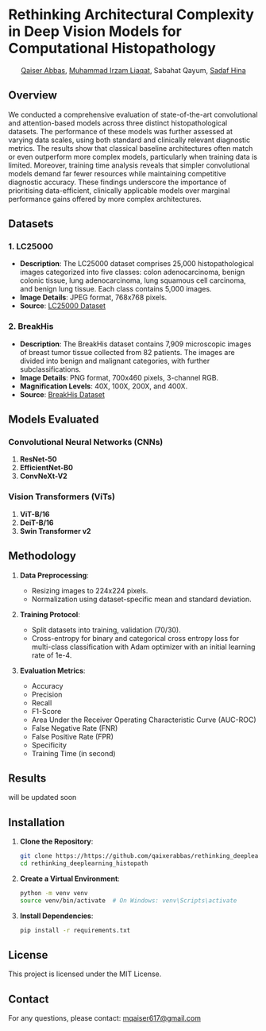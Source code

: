 
# Rethinking Architectural Complexity in Deep Vision Models for Computational Histopathology
<p align="center">
   <a href="https://scholar.google.com/citations?user=oAWfLsoAAAAJ&hl=en&oi=ao" target="_blank">Qaiser Abbas</a>, 
   <a href="https://scholar.google.com/citations?user=JX3rzZ8AAAAJ&hl=en&oi=ao' target="_blank">Muhammad Irzam Liaqat</a>,
   Sabahat Qayum,
   <a href="https://scholar.google.com/citations?user=GT0gkZQAAAAJ&hl=en&oi=ao" target="_blank">Sadaf Hina</a>
</p>


## Overview

We conducted a comprehensive evaluation of state-of-the-art convolutional and attention-based models across three distinct histopathological datasets. The performance of these models was further assessed at varying data scales, using both standard and clinically relevant diagnostic metrics. The results show that classical baseline architectures often match or even outperform more complex models, particularly when training data is limited. Moreover, training time analysis reveals that simpler convolutional models demand far fewer resources while maintaining competitive diagnostic accuracy. These findings underscore the importance of prioritising data-efficient, clinically applicable models over marginal performance gains offered by more complex architectures.

## Datasets

### 1. LC25000

- **Description**: The LC25000 dataset comprises 25,000 histopathological images categorized into five classes: colon adenocarcinoma, benign colonic tissue, lung adenocarcinoma, lung squamous cell carcinoma, and benign lung tissue. Each class contains 5,000 images.
- **Image Details**: JPEG format, 768x768 pixels.
- **Source**: [LC25000 Dataset](https://github.com/tampapath/lung_colon_image_set)

### 2. BreakHis

- **Description**: The BreakHis dataset contains 7,909 microscopic images of breast tumor tissue collected from 82 patients. The images are divided into benign and malignant categories, with further subclassifications.
- **Image Details**: PNG format, 700x460 pixels, 3-channel RGB.
- **Magnification Levels**: 40X, 100X, 200X, and 400X.
- **Source**: [BreakHis Dataset](https://web.inf.ufpr.br/vri/databases/breast-cancer-histopathological-database-breakhis/)

## Models Evaluated

### Convolutional Neural Networks (CNNs)

1. **ResNet-50**
2. **EfficientNet-B0**
3. **ConvNeXt-V2**

### Vision Transformers (ViTs)

1. **ViT-B/16**
2. **DeiT-B/16**
3. **Swin Transformer v2**

## Methodology

1. **Data Preprocessing**:
   - Resizing images to 224x224 pixels.
   - Normalization using dataset-specific mean and standard deviation.

2. **Training Protocol**:
   - Split datasets into training, validation (70/30).
   - Cross-entropy for binary and categorical cross entropy loss for multi-class classification with Adam optimizer with an initial learning rate of 1e-4.

3. **Evaluation Metrics**:
   - Accuracy
   - Precision
   - Recall
   - F1-Score
   - Area Under the Receiver Operating Characteristic Curve (AUC-ROC)
   - False Negative Rate (FNR)
   - False Positive Rate (FPR)
   - Specificity
   - Training Time (in second)

## Results

will be updated soon

## Installation

1. **Clone the Repository**:

   ```bash
   git clone https://https://github.com/qaixerabbas/rethinking_deeplearning_histopath
   cd rethinking_deeplearning_histopath
   ```

2. **Create a Virtual Environment**:

   ```bash
   python -m venv venv
   source venv/bin/activate  # On Windows: venv\Scripts\activate
   ```

3. **Install Dependencies**:

   ```bash
   pip install -r requirements.txt
   ```

## License

This project is licensed under the MIT License.

## Contact

For any questions, please contact: [mqaiser617@gmail.com](mailto:mqaiser617@gmail.com)
